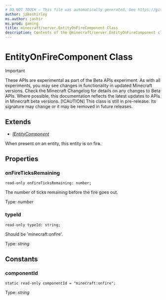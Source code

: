 ```yaml
---
# DO NOT TOUCH — This file was automatically generated. See https://github.com/mojang/minecraftapidocsgenerator to modify descriptions, examples, etc.
author: jakeshirley
ms.author: jashir
ms.prod: gaming
title: minecraft/server.EntityOnFireComponent Class
description: Contents of the @minecraft/server.EntityOnFireComponent class.
---
```

# EntityOnFireComponent Class
>[!IMPORTANT]
>These APIs are experimental as part of the Beta APIs experiment. As with all experiments, you may see changes in functionality in updated Minecraft versions. Check the Minecraft Changelog for details on any changes to Beta APIs. Where possible, this documentation reflects the latest updates to APIs in Minecraft beta versions.
> [!CAUTION]
> This class is still in pre-release.  Its signature may change or it may be removed in future releases.

## Extends
- [*IEntityComponent*](IEntityComponent.md)

When present on an entity, this entity is on fire.

## Properties

### **onFireTicksRemaining**
`read-only onFireTicksRemaining: number;`

The number of ticks remaining before the fire goes out.

Type: *number*

### **typeId**
`read-only typeId: string;`

Should be 'minecraft:onfire'.

Type: *string*

## Constants

### **componentId**
`static read-only componentId = "minecraft:onfire";`

Type: *string*
